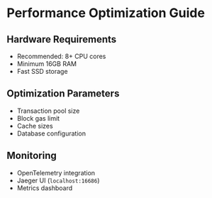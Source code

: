 # Performance Optimization Guide

## Hardware Requirements
- Recommended: 8+ CPU cores
- Minimum 16GB RAM
- Fast SSD storage

## Optimization Parameters
- Transaction pool size
- Block gas limit
- Cache sizes
- Database configuration

## Monitoring
- OpenTelemetry integration
- Jaeger UI (`localhost:16686`)
- Metrics dashboard
